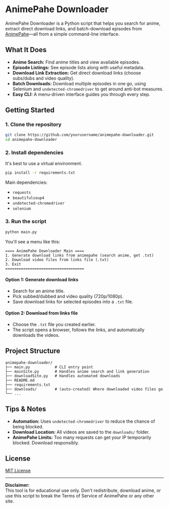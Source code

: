 # AnimePahe Downloader

AnimePahe Downloader is a Python script that helps you search for anime, extract direct download links, and batch-download episodes from [AnimePahe](https://animepahe.ru/)—all from a simple command-line interface.

## What It Does

- **Anime Search:** Find anime titles and view available episodes.
- **Episode Listings:** See episode lists along with useful metadata.
- **Download Link Extraction:** Get direct download links (choose subs/dubs and video quality).
- **Batch Downloads:** Download multiple episodes in one go, using Selenium and `undetected-chromedriver` to get around anti-bot measures.
- **Easy CLI:** A menu-driven interface guides you through every step.

## Getting Started

### 1. Clone the repository

```bash
git clone https://github.com/yourusername/animepahe-downloader.git
cd animepahe-downloader
```

### 2. Install dependencies

It's best to use a virtual environment.

```bash
pip install -r requirements.txt
```

Main dependencies:
- `requests`
- `beautifulsoup4`
- `undetected-chromedriver`
- `selenium`

### 3. Run the script

```bash
python main.py
```

You'll see a menu like this:

```
==== AnimePahe Downloader Main ====
1. Generate download links from animepahe (search anime, get .txt)
2. Download video files from links file (.txt)
3. Exit
===================================
```

#### Option 1: Generate download links

- Search for an anime title.
- Pick subbed/dubbed and video quality (720p/1080p).
- Save download links for selected episodes into a `.txt` file.

#### Option 2: Download from links file

- Choose the `.txt` file you created earlier.
- The script opens a browser, follows the links, and automatically downloads the videos.

## Project Structure

```
animepahe-downloader/
├── main.py           # CLI entry point
├── mainSite.py       # Handles anime search and link generation
├── downloadSite.py   # Handles automated downloads
├── README.md
├── requirements.txt
├── downloads/        # (auto-created) Where downloaded video files go
└── ...
```

## Tips & Notes

- **Automation:** Uses `undetected-chromedriver` to reduce the chance of being blocked.
- **Download Location:** All videos are saved to the `downloads/` folder.
- **AnimePahe Limits:** Too many requests can get your IP temporarily blocked. Download responsibly.

## License

[MIT License](https://github.com/allenmonkey970/animepahe-scraper/blob/main/LICENSE)

---

**Disclaimer:**  
This tool is for educational use only. Don't redistribute, download anime, or use this script to break the Terms of Service of AnimePahe or any other site.

